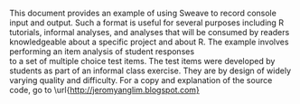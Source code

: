 

This document provides an example of using Sweave 
to record console input and output.
Such a format is useful for several purposes including
R tutorials, informal analyses, and analyses that will be consumed
by readers knowledgeable about a specific project and about R.
The example involves performing an item analysis of 
student responses  
to a set of multiple choice test items.
The test items were developed by students as part of an informal
class exercise.
They are by design of widely varying quality and difficulty.
For a copy and explanation of the source code, go to
\url{http://jeromyanglim.blogspot.com}